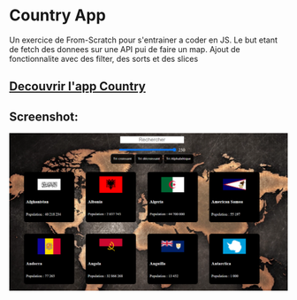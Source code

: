 # Country App

Un exercice de From-Scratch pour s'entrainer a coder en JS. Le but etant de fetch des donnees sur une API pui de faire un map. Ajout de fonctionnalite avec des filter, des sorts et des slices

## [Decouvrir l'app Country](https://edes74500.github.io/FS_CountryApp/)

## Screenshot:

**![app country Player](./assets/img/Screenshot/desktop.png)**
